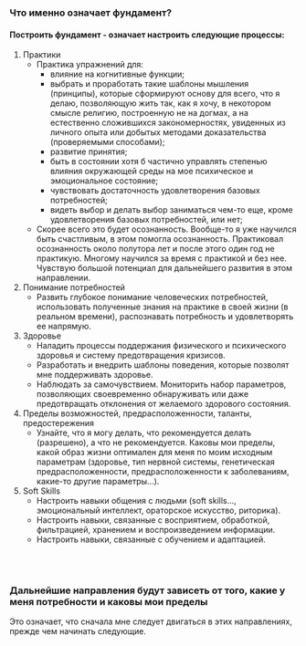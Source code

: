 ### Что именно означает фундамент?

#### Построить фундамент - означает настроить следующие процессы:

1. Практики
   - Практика упражнений для:
     - влияние на когнитивные функции;
     - выбрать и проработать такие шаблоны мышления (принципы), которые сформируют основу для всего, что я делаю, позволяющую жить так, как я хочу, в некотором смысле религию, построенную не на догмах, а на естественно сложившихся закономерностях, увиденных из личного опыта или добытых методами доказательства (проверяемыми способами);
     - развитие принятия;
     - быть в состоянии хотя б частично управлять степенью влияния окружающей среды на мое психическое и эмоциональное состояние;
     - чувствовать достаточность удовлетворения базовых потребностей;
     - видеть выбор и делать выбор заниматься чем-то еще, кроме удовлетворения базовых потребностей, или нет;
   - Скорее всего это будет осознанность. Вообще-то я уже научился быть счастливым, в этом помогла осознанность. Практиковал осознанность около полутора лет и после этого один год не практикую. Многому научился за время с практикой и без нее. Чувствую большой потенциал для дальнейшего развития в этом направлении.
2. Понимание потребностей
   - Развить глубокое понимание человеческих потребностей, использовать полученные знания на практике в своей жизни (в реальном времени), распознавать потребность и удовлетворять ее напрямую.
3. Здоровье
   - Наладить процессы поддержания физического и психического здоровья и систему предотвращения кризисов.
   - Разработать и внедрить шаблоны поведения, которые позволят мне поддерживать здоровье.
   - Наблюдать за самочувствием. Мониторить набор параметров, позволяющих своевременно обнаруживать или даже предотвращать отклонения от желаемого здорового состояния.
4. Пределы возможностей, предрасположенности, таланты, предостережения
   - Узнайте, что я могу делать, что рекомендуется делать (разрешено), а что не рекомендуется. Каковы мои пределы, какой образ жизни оптимален для меня по моим исходным параметрам (здоровье, тип нервной системы, генетическая предрасположенности, предрасположенности к заболеваниям, какие-то другие параметры...).
5. Soft Skills
   - Настроить навыки общения с людьми (soft skills..., эмоциональный интеллект, ораторское искусство, риторика).
   - Настроить навыки, связанные с восприятием, обработкой, фильтрацией, хранением и воспроизведением информации.
   - Настроить навыки, связанные с обучением и адаптацией.

<br>
<br>

### Дальнейшие направления будут зависеть от того, какие у меня потребности и каковы мои пределы<br>
Это означает, что сначала мне следует двигаться в этих направлениях, прежде чем начинать следующие.
